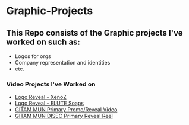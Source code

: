 # Graphic-Projects

## This Repo consists of the Graphic projects I've worked on such as:

* Logos for orgs
* Company representation and identities
* etc.  

### Video Projects I've Worked on

* [Logo Reveal - XenoZ](https://www.youtube.com/watch?v=elHitEG7M4M&list=PLsBhfoqlaknRCRNGoRxNCNRp0cCyOQAd6&index=1)
* [Logo Reveal - ELUTE Soaps](https://www.youtube.com/watch?v=3pfKZ5S4iAs&list=PLsBhfoqlaknRCRNGoRxNCNRp0cCyOQAd6&index=4)
* [GITAM MUN Primary Promo/Reveal Video](https://www.youtube.com/watch?v=teFrKRVuHY0&list=PLsBhfoqlaknRCRNGoRxNCNRp0cCyOQAd6&index=3)
* [GITAM MUN DISEC Primary Reveal Reel](https://www.youtube.com/watch?v=G4aJXcmYmOg&list=PLsBhfoqlaknRCRNGoRxNCNRp0cCyOQAd6&index=2)
